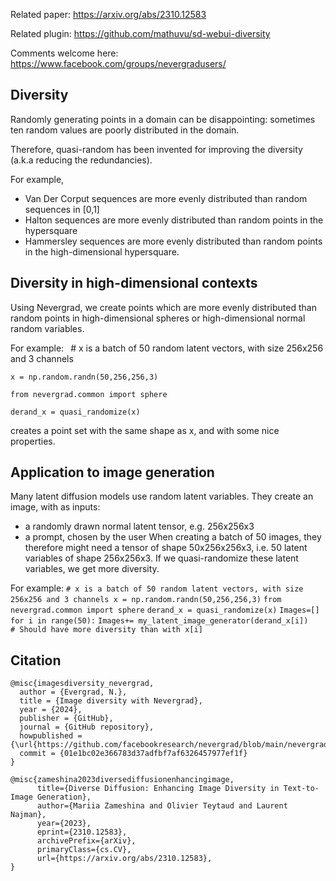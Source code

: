 
Related paper: https://arxiv.org/abs/2310.12583 

Related plugin: https://github.com/mathuvu/sd-webui-diversity 

Comments welcome here: https://www.facebook.com/groups/nevergradusers/

## Diversity

Randomly generating points in a domain can be disappointing: sometimes ten random values are poorly distributed in the domain.

Therefore, quasi-random has been invented for improving the diversity (a.k.a reducing the redundancies).

For example,
- Van Der Corput sequences are more evenly distributed than random sequences in [0,1]
- Halton sequences are more evenly distributed than random points in the hypersquare
- Hammersley sequences are more evenly distributed than random points in the high-dimensional hypersquare.

## Diversity in high-dimensional contexts


Using Nevergrad, we create points which are more evenly distributed than random points in high-dimensional spheres or high-dimensional normal random variables.

For example:
`
`# x is a batch of 50 random latent vectors, with size 256x256 and 3 channels

`x = np.random.randn(50,256,256,3)`

`from nevergrad.common import sphere`

`derand_x = quasi_randomize(x)`

creates a point set with the same shape as x, and with some nice properties.

## Application to image generation

Many latent diffusion models use random latent variables.
They create an image, with as inputs:
- a randomly drawn normal latent tensor, e.g. 256x256x3
- a prompt, chosen by the user
When creating a batch of 50 images, they therefore might need a tensor of shape 50x256x256x3, i.e. 50 latent variables of shape 256x256x3.
If we quasi-randomize these latent variables, we get more diversity.

For example:
`# x is a batch of 50 random latent vectors, with size 256x256 and 3 channels
x = np.random.randn(50,256,256,3)`
`from nevergrad.common import sphere`
`derand_x = quasi_randomize(x)`
`Images=[]`
`for i in range(50):`
    `Images+= my_latent_image_generator(derand_x[i])   # Should have more diversity than with x[i]`


## Citation

```
@misc{imagesdiversity_nevergrad,
  author = {Evergrad, N.},
  title = {Image diversity with Nevergrad},
  year = {2024},
  publisher = {GitHub},
  journal = {GitHub repository},
  howpublished = {\url{https://github.com/facebookresearch/nevergrad/blob/main/nevergrad/common/sphere.py}},
  commit = {01e1bc02e366783d37adfbf7af6326457977ef1f}
}

@misc{zameshina2023diversediffusionenhancingimage,
      title={Diverse Diffusion: Enhancing Image Diversity in Text-to-Image Generation}, 
      author={Mariia Zameshina and Olivier Teytaud and Laurent Najman},
      year={2023},
      eprint={2310.12583},
      archivePrefix={arXiv},
      primaryClass={cs.CV},
      url={https://arxiv.org/abs/2310.12583}, 
}

```
